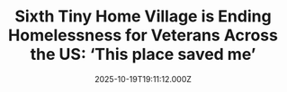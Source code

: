 ---
title: "Sixth Tiny Home Village is Ending Homelessness for Veterans Across the US: ‘This place saved me’"
date: 2025-10-19T19:11:12.000Z
category: Human Kindness
externalLink: "https://www.goodnewsnetwork.org/sixth-tiny-home-village-is-ending-homelessness-for-veteran-across-the-us/"
image: ""
excerpt: "This week, the nonprofit Veterans Community Project (VCP) broke ground on its sixth tiny home village, this time in Milwaukee, Wisconsin, to offer more military veterans a fresh start with housing and individualized care. Each 240-square-foot home is part of a larger community designed to help residents regain stability and independence. Since its founding in […] The post Sixth Tiny…"
---